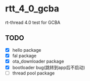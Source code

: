 # rtt_4_0_gcba
rt-thread 4.0  test for GCBA

## TODO
- [X] hello package
- [X] fal package
- [X] ota_downloader package
- [X] bootloader bug(跳转到app后不启动)
- [ ] thread pool package
